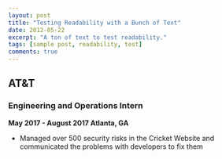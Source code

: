 ```yaml
---
layout: post
title: "Testing Readability with a Bunch of Text"
date: 2012-05-22
excerpt: "A ton of text to test readability."
tags: [sample post, readability, test]
comments: true
---
```


## AT&T ##
### Engineering and Operations Intern ###

****May 2017 - August 2017 Atlanta, GA****

* Managed over 500 security risks in the Cricket Website and communicated the problems with developers to fix them
